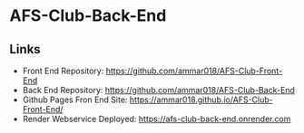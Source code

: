 # AFS-Club-Back-End

## Links

- Front End Repository: https://github.com/ammar018/AFS-Club-Front-End
- Back End Repository: https://github.com/ammar018/AFS-Club-Back-End
- Github Pages Fron End Site: https://ammar018.github.io/AFS-Club-Front-End/
- Render Webservice Deployed: https://afs-club-back-end.onrender.com
